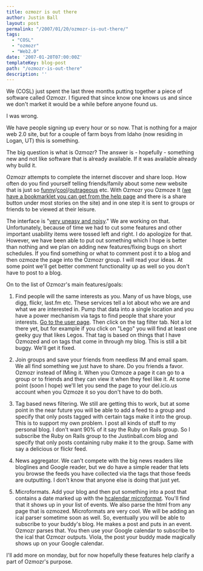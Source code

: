 ```yaml
---
title: ozmozr is out there
author: Justin Ball
layout: post
permalink: "/2007/01/20/ozmozr-is-out-there/"
tags:
  - "COSL"
  - "ozmozr"
  - "Web2.0"
date: '2007-01-20T07:00:00Z'
templateKey: blog-post
path: "/ozmozr-is-out-there"
description: ''
---
```


We (COSL) just spent the last three months putting together a piece of software called Ozmozr. I figured that since know one knows us and since we don't market it would be a while before anyone found us.

I was wrong.

We have people signing up every hour or so now. That is nothing for a major web 2.0 site, but for a couple of farm boys from Idaho (now residing in Logan, UT) this is something.

The big question is what is Ozmozr? The answer is - hopefully - something new and not like software that is already available. If it was available already why build it.

Ozmozr attempts to complete the internet discover and share loop. How often do you find yourself telling friends/family about some new website that is just so [funny][1]/[cool][2]/[outrageous][3] etc. With Ozmozr you Ozmoze It ([we have a bookmarklet you can get from the help page][4] and there is a share button under most stories on the site) and in one step it is sent to groups or friends to be viewed at their leisure.

 [1]: http://www.Ozmozr.com/community/cosl_i_m_so_funny
 [2]: http://www.Ozmozr.com/community/lego
 [3]: http://www.Ozmozr.com/community/Ozmozr
 [4]: http://www.Ozmozr.com/help

The interface is "[very uneasy and noisy][5]." We are working on that. Unfortunately, because of time we had to cut some features and other important usability items were tossed left and right. I do apologize for that. However, we have been able to put out something which I hope is better than nothing and we plan on adding new features/fixing bugs on short schedules. If you find something or what to comment post it to a blog and then ozmoze the page into the Ozmozr group. I will read your ideas. At some point we'll get better comment functionality up as well so you don't have to post to a blog.

 [5]: http://flosse.dicole.org/flosse/?item=Ozmozr-power-for-educators-and-academics

On to the list of Ozmozr's main features/goals:

1. Find people will the same interests as you.
Many of us have blogs, use digg, flickr, last.fm etc. These services tell a lot about who we are and what we are interested in. Pump that data into a single location and you have a power mechanism via tags to find people that share your interests. [Go to the user page][6]. Then click on the tag filter tab. Not a lot there yet, but for example if you click on "Lego" you will find at least one geeky guy that likes Legos. That tag is based on things that I have Ozmozed and on tags that come in through my blog. This is still a bit buggy. We'll get it fixed.

 [6]: http://Ozmozr.com/user

2. Join groups and save your friends from needless IM and email spam.
We all find something we just have to share. Do you friends a favor. Ozmozr instead of IMing it. When you Ozmoze a page it can go to a group or to friends and they can view it when they feel like it. At some point (soon I hope) we'll let you send the page to your del.icio.us account when you Ozmoze it so you don't have to do both.

3. Tag based news filtering.
We still are getting this to work, but at some point in the near future you will be able to add a feed to a group and specify that only posts tagged with certain tags make it into the group. This is to support my own problem. I post all kinds of stuff to my personal blog. I don't want 90% of it say the Ruby on Rails group. So I subscribe the Ruby on Rails group to the Justinball.com blog and specify that only posts containing ruby make it to the group. Same with say a delicious or flickr feed.

4. News aggregator. We can't compete with the big news readers like bloglines and Google reader, but we do have a simple reader that lets you browse the feeds you have collected via the tags that those feeds are outputting. I don't know that anyone else is doing that just yet.

5. Microformats. Add your blog and then put something into a post that contains a date marked up with the [hcalendar microformat][7]. You'll find that it shows up in your list of events. We also parse the html from any page that is ozmozed. Microformats are very cool. We will be adding an ical parser sometime soon as well. So, eventually you will be able to subscribe to your buddy's blog. He makes a post and puts in an event. Ozmozr parses that. You then use your Google calendar to subscribe to the ical that Ozmozr outputs. Viola, the post your buddy made magically shows up on your Google calendar.

 [7]: http://microformats.org/wiki/hcalendar

I'll add more on monday, but for now hopefully these features help clarify a part of Ozmozr's purpose.
